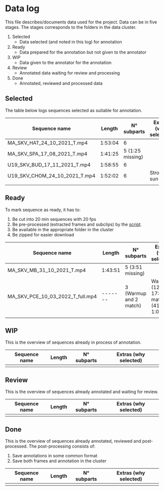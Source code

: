 # Data log

This file describes/documents data used for the project. Data can be in five stages. The stages corresponds to the folders in the data cluster.

1. Selected
    - Data selected (and noted in this log) for annotation
2. Ready
   - Data prepared for the annotation but not given to the annotator
3. WIP
    - Data given to the annotator for the annotation
4. Review
    - Annotated data waiting for review and processing
5. Done
    - Annotated, reviewed and processed data


## Selected

The table below logs sequences selected as suitable for annotation.

| Sequence name                 | Length  | N° subparts      | Extras (why selected) |
| ----------------------------- | ------- | ---------------- | --------------------- |
| MA_SKV_HAT_24_10_2021_T.mp4   | 1:53:04 | 6                |                       |
| MA_SKV_SPA_17_08_2021_T.mp4   | 1:41:25 | 5 (1:25 missing) |                       |
| U19_SKV_BUD_17_11_2021_T.mp4  | 1:58:55 | 6                |                       |
| U19_SKV_CHOM_24_10_2021_T.mp4 | 1:52:02 | 6                | Strong sun            |
|                               |         |                  |                       |

## Ready

To mark sequence as ready, it has to:

1. Be cut into 20 min sequences with 20 fps
2. Be pre-processed (extracted frames and subclips) by the [script](scripts/extract_random_frames_with_video.py).
3. Be available in the appropriate folder in the cluster
4. Be zipped for easier download

| Sequence name                    | Length  | N° subparts            | Extras (why selected)                          |
| -------------------------------- | ------- | ---------------------- | ---------------------------------------------- |
| MA_SKV_MB_31_10_2021_T.mp4       | 1:43:51 | 5 (3:51 missing)       |                                                |
| MA_SKV_PCE_10_03_2022_T_full.mp4 | ------- | 3 (Warmup and 2 match) | Warmup (12:33 - 17:33), match (41:48, 1:01:48) |
|                                  |         |                        |                                                |

## WIP

This is the overview of sequences already in process of annotation.

| Sequence name | Length | N° subparts | Extras (why selected) |
| ------------- | ------ | ----------- | --------------------- |
|               |        |             |                       |

## Review

This is the overview of sequences already annotated and waiting for review.

| Sequence name | Length | N° subparts | Extras (why selected) |
| ------------- | ------ | ----------- | --------------------- |
|               |        |             |                       |

## Done

This is the overview of sequences already annotated, reviewed and post-processed. The post-processing consists of:

1. Save annotations in some common format
2. Save both frames and annotation in the cluster

| Sequence name | Length | N° subparts | Extras (why selected) |
| ------------- | ------ | ----------- | --------------------- |
|               |        |             |                       |
